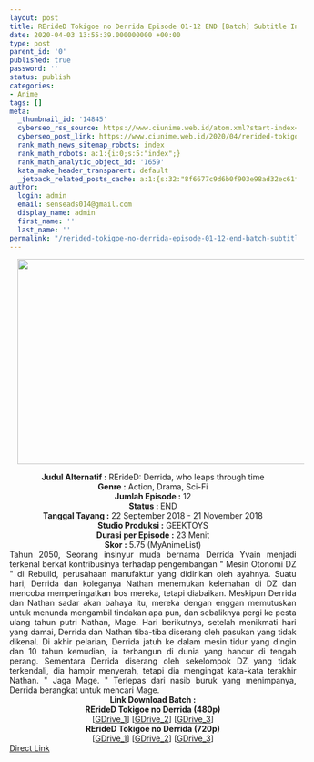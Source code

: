 ```yaml
---
layout: post
title: RErideD Tokigoe no Derrida Episode 01-12 END [Batch] Subtitle Indonesia
date: 2020-04-03 13:55:39.000000000 +00:00
type: post
parent_id: '0'
published: true
password: ''
status: publish
categories:
- Anime
tags: []
meta:
  _thumbnail_id: '14845'
  cyberseo_rss_source: https://www.ciunime.web.id/atom.xml?start-index=751&max-results=150
  cyberseo_post_link: https://www.ciunime.web.id/2020/04/rerided-tokigoe-no-derrida-episode-01.html
  rank_math_news_sitemap_robots: index
  rank_math_robots: a:1:{i:0;s:5:"index";}
  rank_math_analytic_object_id: '1659'
  kata_make_header_transparent: default
  _jetpack_related_posts_cache: a:1:{s:32:"8f6677c9d6b0f903e98ad32ec61f8deb";a:2:{s:7:"expires";i:1663231103;s:7:"payload";a:0:{}}}
author:
  login: admin
  email: senseads014@gmail.com
  display_name: admin
  first_name: ''
  last_name: ''
permalink: "/rerided-tokigoe-no-derrida-episode-01-12-end-batch-subtitle-indonesia/"
---
```

<div class="separator" style="clear: both; text-align: center;"><a href="https://1.bp.blogspot.com/-PnRNFWKH1G4/Xoc_3QhsWWI/AAAAAAAAeAM/pCMWDlOOFUIk5QxmuLCCa9eSEGcEwj_CgCLcBGAsYHQ/s1600/RErideD%2B-%2BTokigoe%2Bno%2BDerrida.jpg" imageanchor="1" style="margin-left: 1em; margin-right: 1em;"><img border="0" data-original-height="720" data-original-width="1280" height="360" src="{{ site.baseurl }}/assets/2020/04/RErideD%2B-%2BTokigoe%2Bno%2BDerrida.jpg" width="640" /></a></div>
<p>
<div style="text-align: center;"><b>Judul Alternatif :</b>&nbsp;RErideD: Derrida, who leaps through time</div>
<div style="text-align: center;"><b>Genre :</b>&nbsp;<b></b>Action, Drama, Sci-Fi</div>
<div style="text-align: center;"><b>Jumlah Episode :</b>&nbsp;12<br /><b>Status :&nbsp;</b>END<br /><b>Tanggal Tayang :</b>&nbsp;22 September 2018 - 21 November 2018<br /><b>Studio Produksi :</b>&nbsp;<b></b>GEEKTOYS<br /><b>Durasi per Episode :</b>&nbsp;23 Menit</div>
<div style="text-align: center;"><b>Skor :</b>&nbsp;5.75 (MyAnimeList)</div>
<div style="text-align: center;"></div>
<div style="text-align: justify;">Tahun 2050, Seorang insinyur muda bernama Derrida Yvain menjadi terkenal berkat kontribusinya terhadap pengembangan " Mesin Otonomi DZ " di Rebuild, perusahaan manufaktur yang didirikan oleh ayahnya. Suatu hari, Derrida dan koleganya Nathan menemukan kelemahan di DZ dan mencoba memperingatkan bos mereka, tetapi diabaikan. Meskipun Derrida dan Nathan sadar akan bahaya itu, mereka dengan enggan memutuskan untuk menunda mengambil tindakan apa pun, dan sebaliknya pergi ke pesta ulang tahun putri Nathan, Mage. Hari berikutnya, setelah menikmati hari yang damai, Derrida dan Nathan tiba-tiba diserang oleh pasukan yang tidak dikenal. Di akhir pelarian, Derrida jatuh ke dalam mesin tidur yang dingin dan 10 tahun kemudian, ia terbangun di dunia yang hancur di tengah perang. Sementara Derrida diserang oleh sekelompok DZ yang tidak terkendali, dia hampir menyerah, tetapi dia mengingat kata-kata terakhir Nathan. " Jaga Mage. " Terlepas dari nasib buruk yang menimpanya, Derrida berangkat untuk mencari Mage.</div>
<div style="text-align: justify;"></div>
<div style="text-align: justify;"></div>
<div style="text-align: center;"><b>Link Download Batch :</b></div>
<div style="text-align: center;">
<div style="text-align: center;"><b>RErideD Tokigoe no Derrida&nbsp;(480p)</b></div>
</div>
<div style="text-align: center;">[<a href="https://drive.google.com/uc?id=1Bg3gCZZ0Qkb7QWuH-1SEevB-aSZb3PW2" target="_blank" rel="noopener">GDrive_1</a>] [<a href="https://drive.google.com/uc?id=1umedL1XqCUUG5fHZZmCqrkhldelQf_WY" target="_blank" rel="noopener">GDrive_2</a>] [<a href="https://drive.google.com/uc?export=download&amp;id=1NYgkhLMzc1OYDnlkXBExB8hQxEG-VpF-" target="_blank" rel="noopener">GDrive_3</a>]</div>
<div style="text-align: center;"><b>RErideD Tokigoe no Derrida&nbsp;(720p)</b><br />[<a href="https://drive.google.com/uc?id=1oSifegJRmXqMR4IfrMQ6XSOQaQ4CIUre" target="_blank" rel="noopener">GDrive_1</a>] [<a href="https://drive.google.com/uc?id=1vdpA6MdvccLESRH2IdDedAxt6eiWRDQ8" target="_blank" rel="noopener">GDrive_2</a>] [<a href="https://drive.google.com/uc?export=download&amp;id=1cjSDWHfa8iZ-d_f2YzIXH9UZyTxiAa1X" target="_blank" rel="noopener">GDrive_3</a>]</div>
<link rel="stylesheet" href="https://cdnjs.cloudflare.com/ajax/libs/font-awesome/4.7.0/css/font-awesome.min.css" />
<div class="divbtn"> <a href="https://handymansurrender.com/fihup8buzv?key=94550f7ce39444073321dde3b8782f97" class="btn"><i class="fa fa-download"></i> Direct Link</a> </div>
